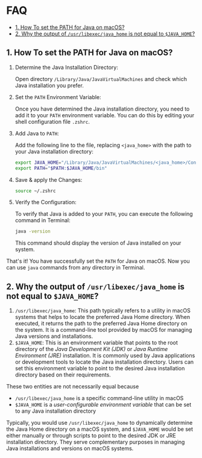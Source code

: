 # FAQ <!-- omit in toc -->

- [1. How To set the PATH for Java on macOS?](#1-how-to-set-the-path-for-java-on-macos)
- [2. Why the output of `/usr/libexec/java_home` is not equal to `$JAVA_HOME`?](#2-why-the-output-of-usrlibexecjava_home-is-not-equal-to-java_home)

## 1. How To set the PATH for Java on macOS?

1. Determine the Java Installation Directory:

    Open directory `/Library/Java/JavaVirtualMachines` and check which Java installation you prefer.

2. Set the `PATH` Environment Variable:

    Once you have determined the Java installation directory, you need to add it to your `PATH` environment variable. You can do this by editing your shell configuration file `.zshrc`.

3. Add Java to `PATH`:

    Add the following line to the file, replacing `<java_home>` with the path to your Java installation directory:

    ```bash
    export JAVA_HOME="/Library/Java/JavaVirtualMachines/<java_home>/Contents/Home"
    export PATH="$PATH:$JAVA_HOME/bin"
    ```

4. Save & apply the Changes:

    ```bash
    source ~/.zshrc
    ```

5. Verify the Configuration:

    To verify that Java is added to your `PATH`, you can execute the following command in Terminal:

    ```bash
    java -version
    ```

    This command should display the version of Java installed on your system.

That's it! You have successfully set the `PATH` for Java on macOS. Now you can use `java` commands from any directory in Terminal.

## 2. Why the output of `/usr/libexec/java_home` is not equal to `$JAVA_HOME`?

1. `/usr/libexec/java_home`: This path typically refers to a utility in macOS systems that helps to locate the preferred Java Home directory. When executed, it returns the path to the preferred Java Home directory on the system. It is a command-line tool provided by macOS for managing Java versions and installations.
2. `$JAVA_HOME`: This is an environment variable that points to the root directory of the *Java Development Kit (JDK)* or *Java Runtime Environment (JRE)* installation. It is commonly used by Java applications or development tools to locate the Java installation directory. Users can set this environment variable to point to the desired Java installation directory based on their requirements.

These two entities are not necessarily equal because

- `/usr/libexec/java_home` is a specific command-line utility in macOS
- `$JAVA_HOME` is a *user-configurable environment variable* that can be set to any Java installation directory

Typically, you would use `/usr/libexec/java_home` to dynamically determine the Java Home directory on a macOS system, and `$JAVA_HOME` would be set either manually or through scripts to point to the desired JDK or JRE installation directory. They serve complementary purposes in managing Java installations and versions on macOS systems.
